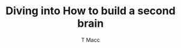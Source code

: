 ---
title: "Diving into How to build a second brain"
pubDate: 2024-04-24
description: "Will go over my thoughts and takeaways from the first few chapters."
author: T Macc
image:
  url: 'https://docs.astro.build/assets/rose.webp'
  alt: 'The Astro logo on a dark background with a pink glow.'
tags: ["second brain", "learning stuff"]
---